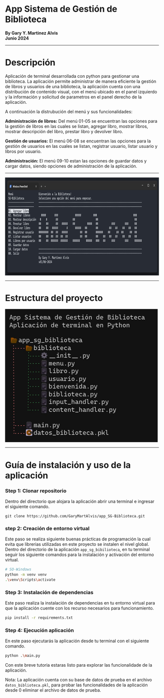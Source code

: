 # App Sistema de Gestión de Biblioteca 

**By Gary Y. Martinez Alvis**   
**Junio 2024**

---

# Descripción
Aplicación de terminal desarrollada con python para gestionar una biblioteca. La aplicación permite administrar de manera eficiente la gestión de libros y usuarios de una biblioteca, la aplicación cuenta con una distribución de contenido visual, con el menú ubicado en el panel izquierdo y la información y solicitud de parametros en el panel derecho de la aplicación.

A continuación la distrubución del menú y sus funcionalidades: 

**Administración de libros:** Del menú 01-05 se encuentran las opciones para la gestión de libros en las cuales se listan, agregar libro, mostrar libros, mostrar descripción del libro, prestar libro y devolver libro.

**Gestión de usuarios:** El menú 06-08 se encuentran las opciones para la gestión de usuarios en las cuales se listan, registrar usuario, listar usuario y libros por usuario.

**Administración:** El menú 09-10 estan las opciones de guardar datos y cargar datos, siendo opciones de administración de la aplicación.

---

<img src="img_proy/Portada1.jpg" alt="Estructure" width="800" height="320"/>

---

# Estructura del proyecto
<img src="img_proy/Estructura de proyecto.jpg" alt="Estructure" width="500"/>

---
# Guía de instalación y uso de la aplicación 
### Step 1: Clonar repositorio 

Dentro del directorio que alojara la aplicación abrir una terminal e ingresar el siguiente comando.

```git
git clone https://github.com/GaryMartAlvis/app_SG-Biblioteca.git
```

### step 2: Creación de entorno virtual

Este paso se realiza siguiente buenas prácticas de programación la cual evita que librerias utilizadas en este proyecto se instalen el nivel global.
Dentro del directorio de la aplicación `app_sg_bibilioteca`, en tu terminal seguir los siguiente comandos para la instalación y activación del entorno virtual.
```bash
# SO-Windows
python -m venv venv
.\venv\Scripts\activate
```

### Step 3: Instalación de dependencias

Este paso realiza la instalación de dependencias en tu entorno virtual para que la aplicación cuente con los recurso necesarios para funcionamiento.
```bash
pip install -r requirements.txt
``` 

### Step 4: Ejecución aplicación

En este paso ejecutarás la aplicación desde tu terminal con el siguiente comando.
```bash
python .\main.py
```

Con este breve tutoria estaras listo para explorar las funcionalidade de la aplicación.

Nota: La aplicación cuenta con su base de datos de prueba en el archivo `datos_biblioteca.pkl`, para probar las funcionalidades de la aplicación desde 0 eliminar el archivo de datos de prueba.
